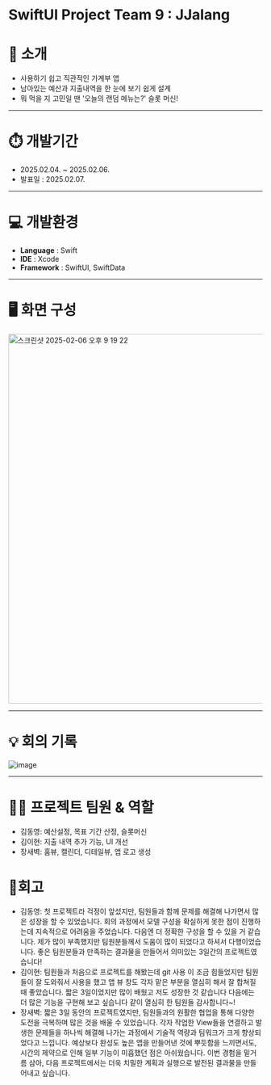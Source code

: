 # SwiftUI Project Team 9 : JJalang

# **📝 소개**

- 사용하기 쉽고 직관적인 가계부 앱
- 남아있는 예산과 지출내역을 한 눈에 보기 쉽게 설계
- 뭐 먹을 지 고민일 땐 '오늘의 랜덤 메뉴는?' 슬롯 머신!
---

# **⏱️ 개발기간**

- 2025.02.04. ~ 2025.02.06.
- 발표일 : 2025.02.07.

---

# **💻  개발환경**

- **Language** : Swift
- **IDE** : Xcode
- **Framework** : SwiftUI, SwiftData

---

# **🖥️ 화면 구성**

<img width="732" alt="스크린샷 2025-02-06 오후 9 19 22" src="https://github.com/user-attachments/assets/3be48b46-eee8-4cbb-a33a-7d68130e2e9c" />

---

# **💡 회의 기록**

![image](https://github.com/user-attachments/assets/23cbadba-8f2f-4d3e-a996-aa1851b9fd8e)

---

# **🧑‍💻 프로젝트 팀원 & 역할**
- 김동영: 예산설정, 목표 기간 산정, 슬롯머신
- 김이현: 지출 내역 추가 기능, UI 개선
- 장새벽: 홈뷰, 캘린더, 디테일뷰, 앱 로고 생성

# **💬회고**

- 김동영: 첫 프로젝트라 걱정이 앞섰지만, 팀원들과 함께 문제를 해결해 나가면서 많은 성장을 할 수 있었습니다. 회의 과정에서 모델 구성을 확실하게 못한 점이 진행하는데 지속적으로 어려움을 주었습니다. 다음엔 더 정확한 구성을 할 수 있을 거 같습니다. 제가 많이 부족했지만 팀원분들께서 도움이 많이 되었다고 하셔서 다행이었습니다. 좋은 팀원분들과 만족하는 결과물을 만들어서 의미있는 3일간의 프로젝트였습니다!
- 김이현: 팀원들과 처음으로 프로젝트를 해봤는데 git 사용 이 조금 힘들었지만 팀원들이 잘 도와줘서 사용을 했고 앱 뷰 창도 각자 맡은 부분을 열심히 해서 잘 합쳐질 때 좋았습니다. 짧은 3일이었지만 많이 배웠고 저도 성장한 것 같습니다 다음에는 더 많은 기능을 구현해 보고 싶습니다 같이 열심히 한 팀원들 감사합니다~!
- 장새벽: 짧은 3일 동안의 프로젝트였지만, 팀원들과의 원활한 협업을 통해 다양한 도전을 극복하며 많은 것을 배울 수 있었습니다. 각자 작업한 View들을 연결하고 발생한 문제들을 하나씩 해결해 나가는 과정에서 기술적 역량과 팀워크가 크게 향상되었다고 느낍니다. 예상보다 완성도 높은 앱을 만들어낸 것에 뿌듯함을 느끼면서도, 시간의 제약으로 인해 일부 기능이 미흡했던 점은 아쉬웠습니다. 이번 경험을 밑거름 삼아, 다음 프로젝트에서는 더욱 치밀한 계획과 실행으로 발전된 결과물을 만들어내고 싶습니다.
